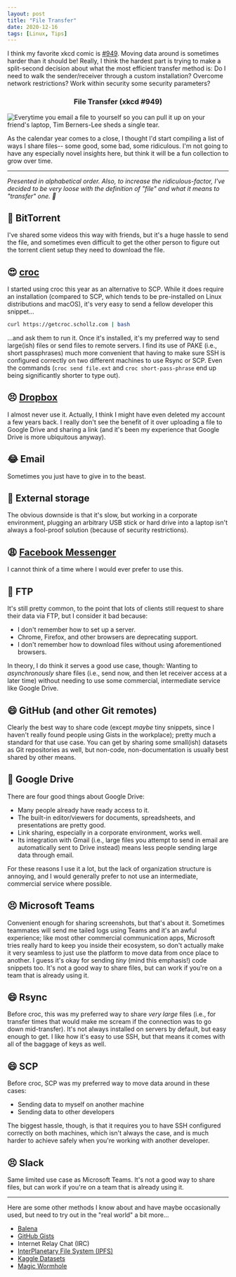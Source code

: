 ```yaml
---
layout: post
title: "File Transfer"
date: 2020-12-16
tags: [Linux, Tips]
---
```


I think my favorite xkcd comic is
[#949](https://imgs.xkcd.com/comics/file_transfer.png).  Moving data around is
sometimes harder than it should be! Really, I think the hardest part is trying
to make a split-second decision about what the most efficient transfer method
is: Do I need to walk the sender/receiver through a custom installation?
Overcome network restrictions? Work within security some security parameters?

<h3 style="text-align: center;">File Transfer (xkcd #949)</h3>

![](https://imgs.xkcd.com/comics/file_transfer.png "Everytime you email a file
to yourself so you can pull it up on your friend's laptop, Tim Berners-Lee
sheds a single tear.")

As the calendar year comes to a close, I thought I'd start compiling a list of
ways I share files-- some good, some bad, some ridiculous. I'm not going to
have any especially novel insights here, but think it will be a fun collection
to grow over time.

---

_Presented in alphabetical order. Also, to increase the ridiculous-factor, I've
decided to be very loose with the definition of "file" and what it means to
"transfer" one. 🐒_

## 🙁 BitTorrent

I've shared some videos this way with friends, but it's a huge hassle to send
the file, and sometimes even difficult to get the other person to figure out
the torrent client setup they need to download the file.

## 😍 [croc](https://github.com/schollz/croc)

I started using croc this year as an alternative to SCP. While it does require
an installation (compared to SCP, which tends to be pre-installed on Linux
distributions and macOS), it's very easy to send a fellow developer this
snippet...

```bash
curl https://getcroc.schollz.com | bash
```

...and ask them to run it. Once it's installed, it's my preferred way to send
large(ish) files or send files to remote servers. I find its use of PAKE (i.e.,
short passphrases) much more convenient that having to make sure SSH is
configured correctly on two different machines to use Rsync or SCP. Even the
commands (`croc send file.ext` and `croc short-pass-phrase` end up being
significantly shorter to type out).

## 😣 [Dropbox](https://www.dropbox.com/)

I almost never use it. Actually, I think I might have even deleted my account
a few years back. I really don't see the benefit of it over uploading a file to
Google Drive and sharing a link (and it's been my experience that Google Drive
is more ubiquitous anyway).

## 😂 Email

Sometimes you just have to give in to the beast.

## 🙁 External storage

The obvious downside is that it's slow, but working in a corporate environment,
plugging an arbitrary USB stick or hard drive into a laptop isn't always
a fool-proof solution (because of security restrictions).

## 😩 [Facebook Messenger](https://www.messenger.com/)

I cannot think of a time where I would ever prefer to use this.

## 🙁 FTP

It's still pretty common, to the point that lots of clients still request to
share their data via FTP, but I consider it bad because:

- I don't remember how to set up a server.
- Chrome, Firefox, and other browsers are deprecating support.
- I don't remember how to download files without using aforementioned
  browsers.

In theory, I do think it serves a good use case, though: Wanting to
_asynchronously_ share files (i.e., send now, and then let receiver access at
a later time) without needing to use some commercial, intermediate service like
Google Drive.

## 😄 GitHub (and other Git remotes)

Clearly the best way to share code (except _maybe_ tiny snippets, since
I haven't really found people using Gists in the workplace); pretty much
a standard for that use case. You can get by sharing some small(ish) datasets
as Git repositories as well, but non-code, non-documentation is usually best
shared by other means.

## 🙂 Google Drive

There are four good things about Google Drive:

- Many people already have ready access to it.
- The built-in editor/viewers for documents, spreadsheets, and presentations
  are pretty good.
- Link sharing, especially in a corporate environment, works well.
- Its integration with Gmail (i.e., large files you attempt to send in email
  are automatically sent to Drive instead) means less people sending large data
  through email.

For these reasons I use it a lot, but the lack of organization structure is
annoying, and I would generally prefer to not use an intermediate, commercial
service where possible.

## 😣 Microsoft Teams

Convenient enough for sharing screenshots, but that's about it. Sometimes
teammates will send me tailed logs using Teams and it's an awful experience;
like most other commercial communication apps, Microsoft tries really hard to
keep you inside their ecosystem, so don't actually make it very seamless to
just use the platform to move data from once place to another. I guess it's
okay for sending _tiny_ (mind this emphasis!) code snippets too. It's not
a good way to share files, but can work if you're on a team that is already
using it.

## 😄 Rsync

Before croc, this was my preferred way to share _very large_ files (i.e., for
transfer times that would make me scream if the connection was to go down
mid-transfer). It's not always installed on servers by default, but easy enough
to get. I like how it's easy to use SSH, but that means it comes with all of
the baggage of keys as well.

## 😄 SCP

Before croc, SCP was my preferred way to move data around in these cases:

- Sending data to myself on another machine
- Sending data to other developers

The biggest hassle, though, is that it requires you to have SSH configured
correctly on both machines, which isn't always the case, and is much harder to
achieve safely when you're working with another developer.

## 😣 Slack

Same limited use case as Microsoft Teams. It's not a good way to share files,
but can work if you're on a team that is already using it.

---

Here are some other methods I know about and have maybe occasionally used,
but need to try out in the "real world" a bit more...

- [Balena]()
- [GitHub Gists](https://gist.github.com/)
- Internet Relay Chat (IRC)
- [InterPlanetary File System (IPFS)](https://github.com/ipfs/ipfs)
- [Kaggle Datasets](https://www.kaggle.com/datasets)
- [Magic Wormhole](https://github.com/warner/magic-wormhole)
